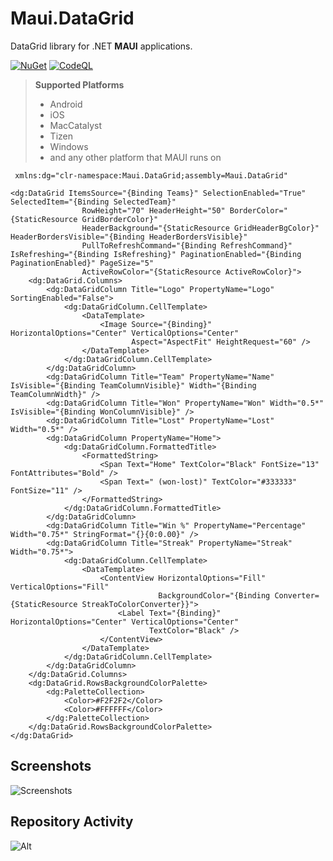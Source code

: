 # Maui.DataGrid

DataGrid library for .NET **MAUI** applications.

[![NuGet](https://img.shields.io/badge/nuget-v4.0.0-blue.svg?style=plastic)](https://www.nuget.org/packages/akgul.Maui.Datagrid) [![CodeQL](https://github.com/akgulebubekir/Maui.DataGrid/actions/workflows/codeql.yml/badge.svg)](https://github.com/akgulebubekir/Maui.DataGrid/actions/workflows/codeql.yml)

> **Supported Platforms**
  >- Android
  >- iOS
  >- MacCatalyst
  >- Tizen
  >- Windows
  >- and any other platform that MAUI runs on


```xaml
 xmlns:dg="clr-namespace:Maui.DataGrid;assembly=Maui.DataGrid"

<dg:DataGrid ItemsSource="{Binding Teams}" SelectionEnabled="True" SelectedItem="{Binding SelectedTeam}"
                RowHeight="70" HeaderHeight="50" BorderColor="{StaticResource GridBorderColor}"
                HeaderBackground="{StaticResource GridHeaderBgColor}" HeaderBordersVisible="{Binding HeaderBordersVisible}"
                PullToRefreshCommand="{Binding RefreshCommand}" IsRefreshing="{Binding IsRefreshing}" PaginationEnabled="{Binding PaginationEnabled}" PageSize="5"
                ActiveRowColor="{StaticResource ActiveRowColor}">
    <dg:DataGrid.Columns>
        <dg:DataGridColumn Title="Logo" PropertyName="Logo" SortingEnabled="False">
            <dg:DataGridColumn.CellTemplate>
                <DataTemplate>
                    <Image Source="{Binding}" HorizontalOptions="Center" VerticalOptions="Center"
                           Aspect="AspectFit" HeightRequest="60" />
                </DataTemplate>
            </dg:DataGridColumn.CellTemplate>
        </dg:DataGridColumn>
        <dg:DataGridColumn Title="Team" PropertyName="Name" IsVisible="{Binding TeamColumnVisible}" Width="{Binding TeamColumnWidth}" />
        <dg:DataGridColumn Title="Won" PropertyName="Won" Width="0.5*" IsVisible="{Binding WonColumnVisible}" />
        <dg:DataGridColumn Title="Lost" PropertyName="Lost" Width="0.5*" />
        <dg:DataGridColumn PropertyName="Home">
            <dg:DataGridColumn.FormattedTitle>
                <FormattedString>
                    <Span Text="Home" TextColor="Black" FontSize="13" FontAttributes="Bold" />
                    <Span Text=" (won-lost)" TextColor="#333333" FontSize="11" />
                </FormattedString>
            </dg:DataGridColumn.FormattedTitle>
        </dg:DataGridColumn>
        <dg:DataGridColumn Title="Win %" PropertyName="Percentage" Width="0.75*" StringFormat="{}{0:0.00}" />
        <dg:DataGridColumn Title="Streak" PropertyName="Streak" Width="0.75*">
            <dg:DataGridColumn.CellTemplate>
                <DataTemplate>
                    <ContentView HorizontalOptions="Fill" VerticalOptions="Fill"
                                 BackgroundColor="{Binding Converter={StaticResource StreakToColorConverter}}">
                        <Label Text="{Binding}" HorizontalOptions="Center" VerticalOptions="Center"
                               TextColor="Black" />
                    </ContentView>
                </DataTemplate>
            </dg:DataGridColumn.CellTemplate>
        </dg:DataGridColumn>
    </dg:DataGrid.Columns>
    <dg:DataGrid.RowsBackgroundColorPalette>
        <dg:PaletteCollection>
            <Color>#F2F2F2</Color>
            <Color>#FFFFFF</Color>
        </dg:PaletteCollection>
    </dg:DataGrid.RowsBackgroundColorPalette>
</dg:DataGrid>
```

Screenshots
----------

![Screenshots](https://raw.githubusercontent.com/akgulebubekir/Maui.DataGrid/master/Screenshots/windows_landscape.PNG)


## Repository Activity

![Alt](https://repobeats.axiom.co/api/embed/850b3036e03f7eff1bb74b4744e42aa3901a8ee7.svg "Repobeats analytics")
